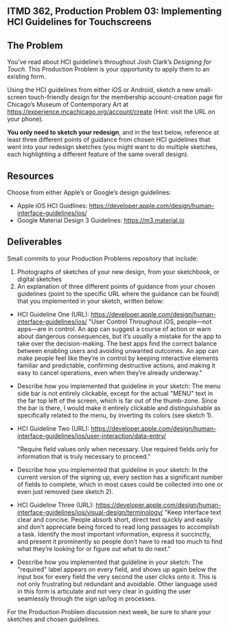 ## ITMD 362, Production Problem 03: Implementing HCI Guidelines for Touchscreens

## The Problem

You’ve read about HCI guideline’s throughout Josh Clark’s *Designing for Touch*. This Production
Problem is your opportunity to apply them to an existing form.

Using the HCI guidelines from either iOS or Android, sketch a new small-screen touch-friendly design
for the membership account-creation page for Chicago’s Museum of Contemporary Art at https://experience.mcachicago.org/account/create (Hint: visit the URL on your phone).

**You only need to sketch your redesign**, and in the text below, reference at least three different
points of guidance from chosen HCI guidelines that went into your redesign sketches (you might want to do multiple sketches, each highlighting a different feature of the same overall design).

## Resources

Choose from either Apple’s or Google’s design guidelines:

* Apple iOS HCI Guidlines:
  https://developer.apple.com/design/human-interface-guidelines/ios/
* Google Material Design 3 Guidelines:
  https://m3.material.io

## Deliverables

Small commits to your Production Problems repository that include:

1. Photographs of sketches of your new design, from your sketchbook, or digital sketches
2. An explanation of three different points of guidance from your chosen guidelines (point to the
   specific URL where the guidance can be found) that you implemented in your sketch, written below:

* HCI Guideline One (URL):
  https://developer.apple.com/design/human-interface-guidelines/ios/
  "User Control
  Throughout iOS, people—not apps—are in control. An app can suggest a course of action or warn about dangerous consequences, but it’s usually a mistake for the app to take over the decision-making. The best apps find the correct balance between enabling users and avoiding unwanted outcomes. An app can make people feel like they’re in control by keeping interactive elements familiar and predictable, confirming destructive actions, and making it easy to cancel operations, even when they’re already underway."

* Describe how you implemented that guideline in your sketch:
  The menu side bar is not entirely clickable, except for the actual "MENU" text in the far top left of the screen, which is far out of the thumb-zone. Since the bar is there, I would make it entirely clickable and distinguishable as specifically related to the menu, by inverting its colors (see sketch 1).




* HCI Guideline Two (URL):
  https://developer.apple.com/design/human-interface-guidelines/ios/user-interaction/data-entry/

  "Require field values only when necessary. Use required fields only for information that is truly necessary to proceed."

* Describe how you implemented that guideline in your sketch:
  In the current version of the signing up, every section has a significant number of fields to complete, which in most cases could be collected into one or even just removed (see sketch 2).


* HCI Guideline Three (URL):
  https://developer.apple.com/design/human-interface-guidelines/ios/visual-design/terminology/
  "Keep interface text clear and concise. People absorb short, direct text quickly and easily and don’t appreciate being forced to read long passages to accomplish a task. Identify the most important information, express it succinctly, and present it prominently so people don’t have to read too much to find what they’re looking for or figure out what to do next."

* Describe how you implemented that guideline in your sketch:
  The "required" label appears on every field, and shows up again below the input box for every field the very second the user clicks onto it. This is not only frustrating but redundant and avoidable. Other language used in this form is articulate and not very clear in guiding the user seamlessly through the sign up/log in processes.

  

For the Production Problem discussion next week, be sure to share your sketches and chosen
guidelines.
